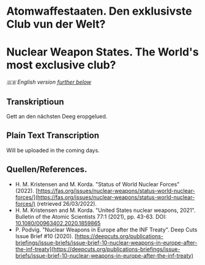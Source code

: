 # Atomwaffestaaten. Den exklusivste Club vun der Welt?
# Nuclear Weapon States. The World's most exclusive club?
_:gb: English version [further below](#plain-text-transcription)_


## Transkriptioun
Gett an den nächsten Deeg eropgelued.

## Plain Text Transcription
Will be uploaded in the coming days.

## Quellen/References.
- H. M. Kristensen and M. Korda. "Status of World Nuclear Forces" (2022). [https://fas.org/issues/nuclear-weapons/status-world-nuclear-forces/](https://fas.org/issues/nuclear-weapons/status-world-nuclear-forces/) (retrieved 26/03/2022).
- H. M. Kristensen and M. Korda. "United States nuclear weapons, 2021". Bulletin of the Atomic Scientists 77:1 (2021), pp. 43-63. DOI: [10.1080/00963402.2020.1859865](https://doi.org/10.1080/00963402.2020.1859865)
- P. Podvig. "Nuclear Weapons in Europe after the INF Treaty". Deep Cuts Issue Brief #10 (2020). [https://deepcuts.org/publications-briefings/issue-briefs/issue-brief-10-nuclear-weapons-in-europe-after-the-inf-treaty](https://deepcuts.org/publications-briefings/issue-briefs/issue-brief-10-nuclear-weapons-in-europe-after-the-inf-treaty)
